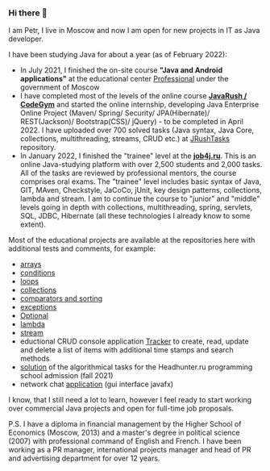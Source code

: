 ### Hi there 👋

I am Petr, I live in Moscow and now I am open for new projects in IT as Java developer. 

I have been studying Java for about a year (as of February 2022):

- In July 2021, I finished the on-site course **"Java and Android applications"** at the educational center [Professional](https://eduprof.mos.ru/upload/programms/P34.pdf) under the government of Moscow
- I have completed most of the levels of the online course **[JavaRush / CodeGym](https://codegym.cc/)** and started the online internship, developing Java Enterprise Online Project (Maven/ Spring/ Security/ JPA(Hibernate)/ REST(Jackson)/ Bootstrap(CSS)/ jQuery) - to be completed in April 2022. I have uploaded over 700 solved tasks (Java syntax, Java Core, collections, multithreading, streams, CRUD etc.) at [JRushTasks](https://github.com/Frenchfan/JRushTasks) repository.
- In January 2022, I finished the "trainee" level at the **[job4j.ru](job4j.ru)**. This is an online Java-studying platform with over 2,500 students and 2,000 tasks. All of the tasks are reviewed by professional mentors, the course comprises oral exams. The "trainee" level includes basic syntax of Java, GIT, MAven, Checkstyle, JaCoCo, jUnit, key design patterns, collections, lambda and stream. I am to continue the course to "junior" and "middle" levels going in depth with collections, multithreading, spring, servlets, SQL, JDBC, Hibernate (all these technologies I already know to some extent).

Most of the educational projects are available at the repositories here with additional tests and comments, for example:

- [arrays](https://github.com/Frenchfan/job4j_elementary/tree/master/src/main/java/ru/job4j/array)
- [conditions](https://github.com/Frenchfan/job4j_elementary/tree/master/src/main/java/ru/job4j/condition)
- [loops](https://github.com/Frenchfan/job4j_elementary/tree/master/src/main/java/ru/job4j/loop)
- [collections](https://github.com/Frenchfan/job4j_tracker/tree/master/src/main/java/ru/job4j/collection)
- [comparators and sorting](https://github.com/Frenchfan/job4j_tracker/tree/master/src/main/java/ru/job4j/collection)
- [exceptions](https://github.com/Frenchfan/job4j_tracker/tree/master/src/main/java/ru/job4j/ex)
- [Optional](https://github.com/Frenchfan/job4j_tracker/tree/master/src/main/java/ru/job4j/optional)
- [lambda](https://github.com/Frenchfan/job4j_tracker/tree/master/src/main/java/ru/job4j/lambda)
- [stream](https://github.com/Frenchfan/job4j_tracker/tree/master/src/main/java/ru/job4j/stream)
- eductional CRUD console application [Tracker](https://github.com/Frenchfan/job4j_tracker/tree/master/src/main/java/ru/job4j/tracker) to create, read, update and delete a list of items with additional time stamps and search methods
- [solution](https://github.com/Frenchfan/HH_Prog_School) of the algorithmical tasks for the Headhunter.ru programming school admission (fall 2021) 
- network chat [application](https://github.com/Frenchfan/edu_0759/tree/master/Gui_chat_0759) (gui interface javafx) 

I know, that I still need a lot to learn, however I feel ready to start working over commercial Java projects and open for full-time job proposals. 

P.S. I have a diploma in financial management by the Higher School of Economics (Moscow, 2013) and a master's degree in political science (2007) with professional command of English and French. I have been working as a PR manager, international projects manager and head of PR and advertising department for over 12 years.

<!--
**Frenchfan/Frenchfan** is a ✨ _special_ ✨ repository because its `README.md` (this file) appears on your GitHub profile.

Here are some ideas to get you started:

- 🔭 I’m currently working on ...
- 🌱 I’m currently learning ...
- 👯 I’m looking to collaborate on ...
- 🤔 I’m looking for help with ...
- 💬 Ask me about ...
- 📫 How to reach me: ...
- 😄 Pronouns: ...
- ⚡ Fun fact: ...
-->

